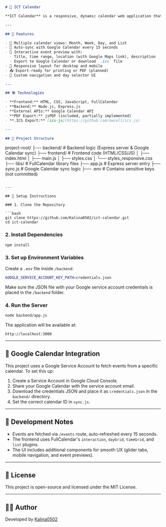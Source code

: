 ```markdown
# 📅 ICT Calendar

**ICT Calendar** is a responsive, dynamic calendar web application that synchronizes with Google Calendar and provides an interactive user interface for viewing and managing events. Built using FullCalendar.js, Express.js, and the Google Calendar API, it offers real-time integration and a rich UI experience.

---

## 🌟 Features

- 📆 Multiple calendar views: Month, Week, Day, and List
- 🔄 Auto-sync with Google Calendar every 15 seconds
- 📍 Interactive event preview with:
  - Title, time range, location (with Google Maps link), description
  - Export to Google Calendar or download `.ics` file
- 📱 Responsive layout for desktop and mobile
- 📤 Export-ready for printing or PDF (planned)
- 🧭 Custom navigation and day selector UI

---

## 🛠️ Technologies

- **Frontend:** HTML, CSS, JavaScript, FullCalendar
- **Backend:** Node.js, Express.js
- **External APIs:** Google Calendar API
- **PDF Export:** jsPDF (included, partially implemented)
- **.ICS Export:** [ics-js](https://github.com/nwcell/ics.js)

---

## 📁 Project Structure

```

project-root/
├── backend/               # Backend logic (Express server & Google Calendar sync)
├── frontend/              # Frontend code (HTML/CSS/JS)
│   ├── index.html
│   ├── main.js
│   ├── styles.css
│   └── styles\_responsive.css
├── libs/                  # FullCalendar library files
├── app.js                 # Express server entry
├── sync.js                # Google Calendar sync logic
├── .env                   # Contains sensitive keys (not committed)

````

---

## 🚀 Setup Instructions

### 1. Clone the Repository

```bash
git clone https://github.com/Kalina0502/ict-calendar.git
cd ict-calendar
````

### 2. Install Dependencies

```bash
npm install
```

### 3. Set up Environment Variables

Create a `.env` file inside `/backend`:

```bash
GOOGLE_SERVICE_ACCOUNT_KEY_PATH=credentials.json
```

Make sure the JSON file with your Google service account credentials is placed in the `/backend` folder.

### 4. Run the Server

```bash
node backend/app.js
```

The application will be available at:

```
http://localhost:3000
```

---

## 🔗 Google Calendar Integration

This project uses a Google Service Account to fetch events from a specific calendar. To set this up:

1. Create a Service Account in Google Cloud Console.
2. Share your Google Calendar with the service account email.
3. Download the credentials JSON and place it as `credentials.json` in the `backend/` directory.
4. Set the correct calendar ID in `sync.js`.

---

## 🧪 Development Notes

* Events are fetched via `/events` route, auto-refreshed every 15 seconds.
* The frontend uses FullCalendar's `interaction`, `dayGrid`, `timeGrid`, and `list` plugins.
* The UI includes additional components for smooth UX (glider tabs, mobile navigation, and event previews).

---

## 📄 License

This project is open-source and licensed under the MIT License.

---

## 👩‍💻 Author

Developed by [Kalina0502](https://github.com/Kalina0502)

```

